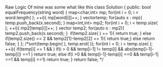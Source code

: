 Raw Logic Of mine was some what like this
class Solution {
public:
bool equalFrequency(string word) {
map<char,int> mp;
for(int i = 0; i < word.length( ); ++i){
mp[word[i]]++;
}
vector<int>temp;
for(auto x : mp){
temp.push_back(x.second);
}
map<int,int> mp2;
for(int i = 0; i < temp.size( ); ++i){
mp2[temp[i]]++;
}
vector<int> temp2;
for(auto x : mp2){
temp2.push_back(x.second);
}
​
if(temp2.size( ) == 1){
return true;
}
else if(temp2.size() == 2 && temp2[1]-temp2[2] == 1){
return true;}
else
return false;
}
};
​
/*sort(temp.begin( ), temp.end( ));
for(int i = 0; i < temp.size( ); ++i){
if(temp[i] == 1 && )
if(i > 0 && temp[i-1] != temp[i] && abs(temp[i-1]-temp[i]) ==1 )
return true;
else if(i >0 && temp[i-1]-temp[i] ==0 && temp[i-1] ==1 && temp[i] ==1)
return true;
}
return false;
*/